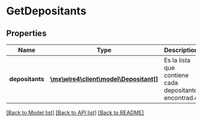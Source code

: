 # GetDepositants

## Properties
Name | Type | Description | Notes
------------ | ------------- | ------------- | -------------
**depositants** | [**\mx\wire4\client\model\Depositant[]**](Depositant.md) | Es la lista que contiene cada depositante encontrad.o | 

[[Back to Model list]](../../README.md#documentation-for-models) [[Back to API list]](../../README.md#documentation-for-api-endpoints) [[Back to README]](../../README.md)

